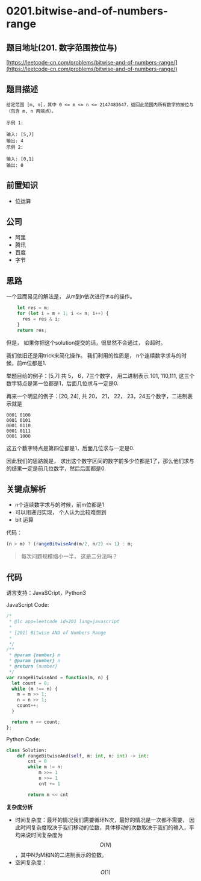 # 0201.bitwise-and-of-numbers-range

## 题目地址\(201. 数字范围按位与\)

[https://leetcode-cn.com/problems/bitwise-and-of-numbers-range/](https://leetcode-cn.com/problems/bitwise-and-of-numbers-range/)

## 题目描述

```text
给定范围 [m, n]，其中 0 <= m <= n <= 2147483647，返回此范围内所有数字的按位与（包含 m, n 两端点）。

示例 1: 

输入: [5,7]
输出: 4
示例 2:

输入: [0,1]
输出: 0
```

## 前置知识

* 位运算

## 公司

* 阿里
* 腾讯
* 百度
* 字节

## 思路

一个显而易见的解法是， 从m到n依次进行`求与`的操作。

```javascript
    let res = m;
    for (let i = m + 1; i <= n; i++) {
      res = res & i;
    }
    return res;
```

但是， 如果你把这个solution提交的话，很显然不会通过， 会超时。

我们依旧还是用trick来简化操作。 我们利用的性质是， n个连续数字求与的时候，前m位都是1.

举题目给的例子：\[5,7\] 共 5， 6，7三个数字， 用二进制表示 101, 110,111, 这三个数字特点是第一位都是1，后面几位求与一定是0.

再来一个明显的例子：\[20, 24\], 共 20， 21， 22， 23，24五个数字，二进制表示就是

```text
0001 0100
0001 0101
0001 0110
0001 0111
0001 1000
```

这五个数字特点是第四位都是1，后面几位求与一定是0.

因此我们的思路就是， 求出这个数字区间的数字前多少位都是1了，那么他们求与的结果一定是前几位数字，然后后面都是0.

## 关键点解析

* n个连续数字求与的时候，前m位都是1
* 可以用递归实现， 个人认为比较难想到
* bit 运算

代码：

```javascript
(n > m) ? (rangeBitwiseAnd(m/2, n/2) << 1) : m;
```

> 每次问题规模缩小一半， 这是二分法吗？

## 代码

语言支持：JavaSCript，Python3

JavaScript Code:

```javascript
/*
 * @lc app=leetcode id=201 lang=javascript
 *
 * [201] Bitwise AND of Numbers Range
 *
 */
/**
 * @param {number} m
 * @param {number} n
 * @return {number}
 */
var rangeBitwiseAnd = function(m, n) {
  let count = 0;
  while (m !== n) {
    m = m >> 1;
    n = n >> 1;
    count++;
  }

  return n << count;
};
```

Python Code:

```python
class Solution:
    def rangeBitwiseAnd(self, m: int, n: int) -> int:
        cnt = 0
        while m != n:
            m >>= 1
            n >>= 1
            cnt += 1

        return m << cnt
```

**复杂度分析**

* 时间复杂度：最坏的情况我们需要循环N次，最好的情况是一次都不需要， 因此时间复杂度取决于我们移动的位数，具体移动的次数取决于我们的输入，平均来说时间复杂度为 $$O(N)$$，其中N为M和N的二进制表示的位数。
* 空间复杂度：$$O(1)$$

